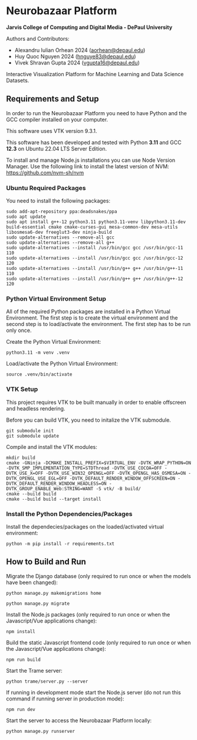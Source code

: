 # Neurobazaar Platform  
**Jarvis College of Computing and Digital Media - DePaul University**  

Authors and Contributors:
- Alexandru Iulian Orhean 2024 (aorhean@depaul.edu)  
- Huy Quoc Nguyen 2024 (hnguye83@depaul.edu)
- Vivek Shravan Gupta 2024 (vgupta16@depaul.edu)  

Interactive Visualization Platform for Machine Learning and Data Science Datasets.

## Requirements and Setup

In order to run the Neurobazaar Platform you need to have Python and the GCC compiler installed on your computer.

This software uses VTK version 9.3.1.

This software has been developed and tested with Python **3.11** and GCC **12.3** on Ubuntu 22.04 LTS Server Edition.

To install and manage Node.js installations you can use Node Version Manager. Use the following link to install the latest version of NVM:
https://github.com/nvm-sh/nvm

### Ubuntu Required Packages

You need to install the following packages:

```
sudo add-apt-repository ppa:deadsnakes/ppa
sudo apt update
sudo apt install g++-12 python3.11 python3.11-venv libpython3.11-dev build-essential cmake cmake-curses-gui mesa-common-dev mesa-utils libosmesa6-dev freeglut3-dev ninja-build 
sudo update-alternatives --remove-all gcc
sudo update-alternatives --remove-all g++
sudo update-alternatives --install /usr/bin/gcc gcc /usr/bin/gcc-11 110
sudo update-alternatives --install /usr/bin/gcc gcc /usr/bin/gcc-12 120
sudo update-alternatives --install /usr/bin/g++ g++ /usr/bin/g++-11 110
sudo update-alternatives --install /usr/bin/g++ g++ /usr/bin/g++-12 120
```

### Python Virtual Environment Setup

All of the required Python packages are installed in a Python Virtual Environment. The first step is to create the virtual environment and the second step is to load/activate the environment. The first step has to be run only once.

Create the Python Virtual Environment:  
```
python3.11 -m venv .venv
```

Load/activate the Python Virtual Environment: 
```
source .venv/bin/activate
```

### VTK Setup

This project requires VTK to be built manually in order to enable offscreen and headless rendering.

Before you can build VTK, you need to initalize the VTK submodule.

```
git submodule init
git submodule update
```

Compile and install the VTK modules:

```
mkdir build
cmake -GNinja -DCMAKE_INSTALL_PREFIX=$VIRTUAL_ENV -DVTK_WRAP_PYTHON=ON -DVTK_SMP_IMPLEMENTATION_TYPE=STDThread -DVTK_USE_COCOA=OFF -DVTK_USE_X=OFF -DVTK_USE_WIN32_OPENGL=OFF -DVTK_OPENGL_HAS_OSMESA=ON -DVTK_OPENGL_USE_EGL=OFF -DVTK_DEFAULT_RENDER_WINDOW_OFFSCREEN=ON -DVTK_DEFAULT_RENDER_WINDOW_HEADLESS=ON -DVTK_GROUP_ENABLE_Web:STRING=WANT -S vtk/ -B build/
cmake --build build
cmake --build build --target install
```

### Install the Python Dependencies/Packages

Install the dependecies/packages on the loaded/activated virtual environment:
```
python -m pip install -r requirements.txt
```

## How to Build and Run

Migrate the Django database (only required to run once or when the models have been changed):
```
python manage.py makemigrations home
```
```
python manage.py migrate
```

Install the Node.js packages (only required to run once or when the Javascript/Vue applications change):
```
npm install
```

Build the static Javascript frontend code (only required to run once or when the Javascript/Vue applications change):
```
npm run build
```

Start the Trame server:
```
python trame/server.py --server
```

If running in development mode start the Node.js server (do not run this command if running server in production mode):
```
npm run dev
```

Start the server to access the Neurobazaar Platform locally:
```
python manage.py runserver
```